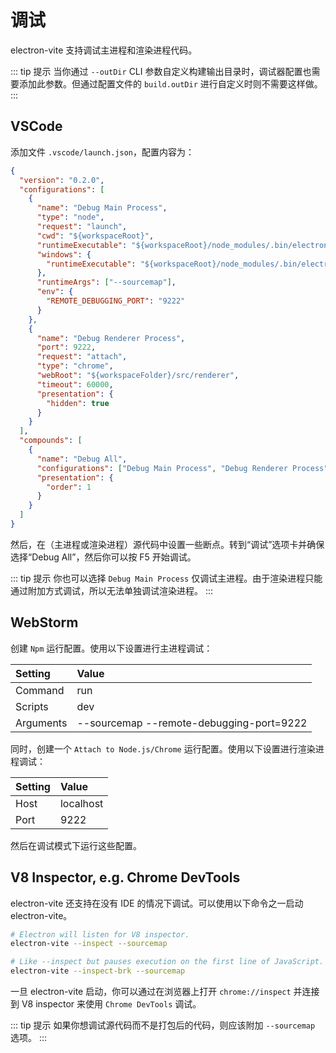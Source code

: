 # 调试

electron-vite 支持调试主进程和渲染进程代码。

::: tip 提示
当你通过 `--outDir` CLI 参数自定义构建输出目录时，调试器配置也需要添加此参数。但通过配置文件的 `build.outDir` 进行自定义时则不需要这样做。
:::

## VSCode

添加文件 `.vscode/launch.json`，配置内容为：

```json
{
  "version": "0.2.0",
  "configurations": [
    {
      "name": "Debug Main Process",
      "type": "node",
      "request": "launch",
      "cwd": "${workspaceRoot}",
      "runtimeExecutable": "${workspaceRoot}/node_modules/.bin/electron-vite",
      "windows": {
        "runtimeExecutable": "${workspaceRoot}/node_modules/.bin/electron-vite.cmd"
      },
      "runtimeArgs": ["--sourcemap"],
      "env": {
        "REMOTE_DEBUGGING_PORT": "9222"
      }
    },
    {
      "name": "Debug Renderer Process",
      "port": 9222,
      "request": "attach",
      "type": "chrome",
      "webRoot": "${workspaceFolder}/src/renderer",
      "timeout": 60000,
      "presentation": {
        "hidden": true
      }
    }
  ],
  "compounds": [
    {
      "name": "Debug All",
      "configurations": ["Debug Main Process", "Debug Renderer Process"],
      "presentation": {
        "order": 1
      }
    }
  ]
}
```

然后，在（主进程或渲染进程）源代码中设置一些断点。转到“调试”选项卡并确保选择“Debug All”，然后你可以按 F5 开始调试。

::: tip 提示
你也可以选择 `Debug Main Process` 仅调试主进程。由于渲染进程只能通过附加方式调试，所以无法单独调试渲染进程。
:::

## WebStorm

创建 `Npm` 运行配置。使用以下设置进行主进程调试：

| Setting   | Value            |
| :-------- | :--------------- |
| Command   | run              |
| Scripts   | dev              |
| Arguments | --sourcemap --remote-debugging-port=9222 |

同时，创建一个 `Attach to Node.js/Chrome` 运行配置。使用以下设置进行渲染进程调试：

| Setting   | Value            |
| :-------- | :--------------- |
| Host      | localhost        |
| Port      | 9222             |

然后在调试模式下运行这些配置。

## V8 Inspector, e.g. Chrome DevTools

electron-vite 还支持在没有 IDE 的情况下调试。可以使用以下命令之一启动 electron-vite。

```sh
# Electron will listen for V8 inspector.
electron-vite --inspect --sourcemap

# Like --inspect but pauses execution on the first line of JavaScript.
electron-vite --inspect-brk --sourcemap
```

一旦 electron-vite 启动，你可以通过在浏览器上打开 `chrome://inspect` 并连接到 V8 inspector 来使用 `Chrome DevTools` 调试。

::: tip 提示
如果你想调试源代码而不是打包后的代码，则应该附加 `--sourcemap` 选项。
:::
